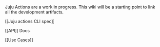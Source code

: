 Juju Actions are a work in progress. This wiki will be a starting point to link all the development artifacts.

[[Juju actions CLI spec]]

[[API]] Docs

[[Use Cases]]
